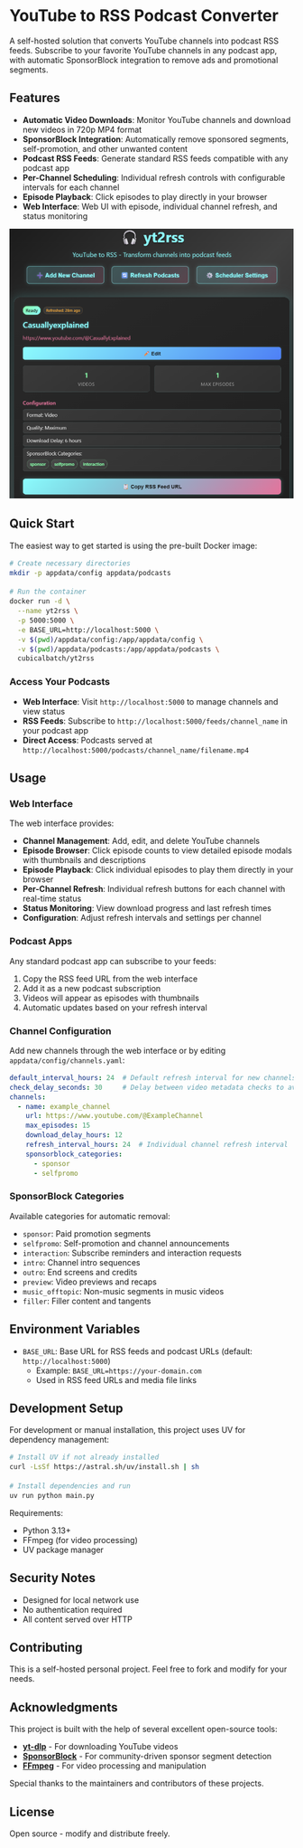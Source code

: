 # YouTube to RSS Podcast Converter

A self-hosted solution that converts YouTube channels into podcast RSS feeds. Subscribe to your favorite YouTube channels in any podcast app, with automatic SponsorBlock integration to remove ads and promotional segments.

## Features

- **Automatic Video Downloads**: Monitor YouTube channels and download new videos in 720p MP4 format
- **SponsorBlock Integration**: Automatically remove sponsored segments, self-promotion, and other unwanted content
- **Podcast RSS Feeds**: Generate standard RSS feeds compatible with any podcast app
- **Per-Channel Scheduling**: Individual refresh controls with configurable intervals for each channel
- **Episode Playback**: Click episodes to play directly in your browser
- **Web Interface**: Web UI with episode, individual channel refresh, and status monitoring

![yt2rss screenshot](yt2rss_screenshot.png)

## Quick Start

The easiest way to get started is using the pre-built Docker image:

```bash
# Create necessary directories
mkdir -p appdata/config appdata/podcasts

# Run the container
docker run -d \
  --name yt2rss \
  -p 5000:5000 \
  -e BASE_URL=http://localhost:5000 \
  -v $(pwd)/appdata/config:/app/appdata/config \
  -v $(pwd)/appdata/podcasts:/app/appdata/podcasts \
  cubicalbatch/yt2rss
```

### Access Your Podcasts

- **Web Interface**: Visit `http://localhost:5000` to manage channels and view status
- **RSS Feeds**: Subscribe to `http://localhost:5000/feeds/channel_name` in your podcast app
- **Direct Access**: Podcasts served at `http://localhost:5000/podcasts/channel_name/filename.mp4`

## Usage

### Web Interface

The web interface provides:

- **Channel Management**: Add, edit, and delete YouTube channels
- **Episode Browser**: Click episode counts to view detailed episode modals with thumbnails and descriptions
- **Episode Playback**: Click individual episodes to play them directly in your browser
- **Per-Channel Refresh**: Individual refresh buttons for each channel with real-time status
- **Status Monitoring**: View download progress and last refresh times
- **Configuration**: Adjust refresh intervals and settings per channel

### Podcast Apps

Any standard podcast app can subscribe to your feeds:

1. Copy the RSS feed URL from the web interface
2. Add it as a new podcast subscription
3. Videos will appear as episodes with thumbnails
4. Automatic updates based on your refresh interval

### Channel Configuration

Add new channels through the web interface or by editing `appdata/config/channels.yaml`:

```yaml
default_interval_hours: 24  # Default refresh interval for new channels
check_delay_seconds: 30     # Delay between video metadata checks to avoid rate limiting
channels:
  - name: example_channel
    url: https://www.youtube.com/@ExampleChannel
    max_episodes: 15
    download_delay_hours: 12
    refresh_interval_hours: 24  # Individual channel refresh interval
    sponsorblock_categories:
      - sponsor
      - selfpromo
```

### SponsorBlock Categories

Available categories for automatic removal:
- `sponsor`: Paid promotion segments
- `selfpromo`: Self-promotion and channel announcements
- `interaction`: Subscribe reminders and interaction requests
- `intro`: Channel intro sequences
- `outro`: End screens and credits
- `preview`: Video previews and recaps
- `music_offtopic`: Non-music segments in music videos
- `filler`: Filler content and tangents

## Environment Variables

- `BASE_URL`: Base URL for RSS feeds and podcast URLs (default: `http://localhost:5000`)
  - Example: `BASE_URL=https://your-domain.com`
  - Used in RSS feed URLs and media file links

## Development Setup

For development or manual installation, this project uses UV for dependency management:

```bash
# Install UV if not already installed
curl -LsSf https://astral.sh/uv/install.sh | sh

# Install dependencies and run
uv run python main.py
```

Requirements:
- Python 3.13+
- FFmpeg (for video processing)
- UV package manager

## Security Notes

- Designed for local network use
- No authentication required
- All content served over HTTP

## Contributing

This is a self-hosted personal project. Feel free to fork and modify for your needs.

## Acknowledgments

This project is built with the help of several excellent open-source tools:

- **[yt-dlp](https://github.com/yt-dlp/yt-dlp)** - For downloading YouTube videos
- **[SponsorBlock](https://sponsor.ajay.app/)** - For community-driven sponsor segment detection
- **[FFmpeg](https://ffmpeg.org/)** - For video processing and manipulation

Special thanks to the maintainers and contributors of these projects.

## License

Open source - modify and distribute freely.
